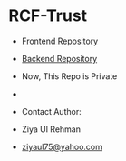# RCF-Trust

- [Frontend Repository](https://github.com/ziyaulrehman3/rcffront)
- [Backend Repository](https://github.com/ziyaulrehman3/rcfback)

- Now, This Repo is Private
- 
- Contact Author:
- Ziya Ul Rehman
- ziyaul75@yahoo.com
